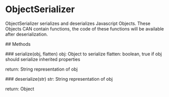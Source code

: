 # ObjectSerializer

ObjectSerializer serializes and deserializes Javascript Objects. 
These Objects CAN contain functions, the code of these functions will be available after deserialization.

## Methods

### serialize(obj, flatten)
obj: Object to serialize
flatten: boolean, true if obj should serialize inherited properties

return: String representation of obj

### deserialize(str)
str: String representation of obj

return: Object
